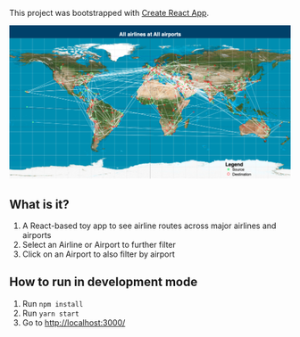 This project was bootstrapped with [Create React App](https://github.com/facebook/create-react-app).

![](screenshot.png)

## What is it?
1. A React-based toy app to see airline routes across major airlines and airports
2. Select an Airline or Airport to further filter
3. Click on an Airport to also filter by airport

## How to run in development mode
1. Run `npm install`
2. Run `yarn start`
3. Go to [http://localhost:3000/](http://localhost:3000/)